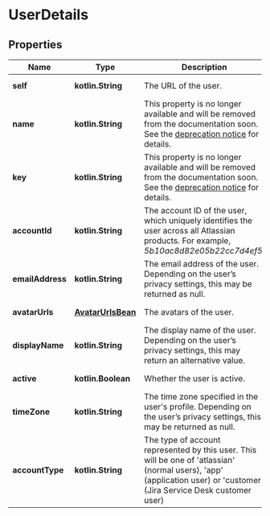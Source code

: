 
# UserDetails

## Properties
Name | Type | Description | Notes
------------ | ------------- | ------------- | -------------
**self** | **kotlin.String** | The URL of the user. |  [optional] [readonly]
**name** | **kotlin.String** | This property is no longer available and will be removed from the documentation soon. See the [deprecation notice](https://developer.atlassian.com/cloud/jira/platform/deprecation-notice-user-privacy-api-migration-guide/) for details. |  [optional] [readonly]
**key** | **kotlin.String** | This property is no longer available and will be removed from the documentation soon. See the [deprecation notice](https://developer.atlassian.com/cloud/jira/platform/deprecation-notice-user-privacy-api-migration-guide/) for details. |  [optional] [readonly]
**accountId** | **kotlin.String** | The account ID of the user, which uniquely identifies the user across all Atlassian products. For example, *5b10ac8d82e05b22cc7d4ef5*. |  [optional]
**emailAddress** | **kotlin.String** | The email address of the user. Depending on the user’s privacy settings, this may be returned as null. |  [optional] [readonly]
**avatarUrls** | [**AvatarUrlsBean**](AvatarUrlsBean.md) | The avatars of the user. |  [optional] [readonly]
**displayName** | **kotlin.String** | The display name of the user. Depending on the user’s privacy settings, this may return an alternative value. |  [optional] [readonly]
**active** | **kotlin.Boolean** | Whether the user is active. |  [optional] [readonly]
**timeZone** | **kotlin.String** | The time zone specified in the user&#39;s profile. Depending on the user’s privacy settings, this may be returned as null. |  [optional] [readonly]
**accountType** | **kotlin.String** | The type of account represented by this user. This will be one of &#39;atlassian&#39; (normal users), &#39;app&#39; (application user) or &#39;customer&#39; (Jira Service Desk customer user) |  [optional] [readonly]



